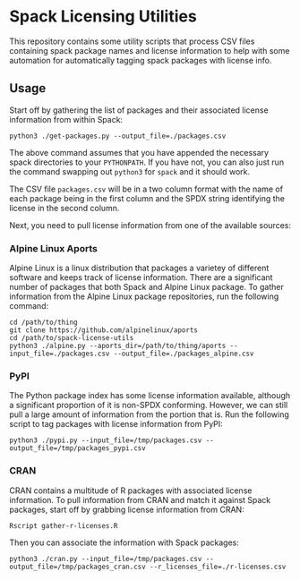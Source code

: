 # Spack Licensing Utilities

This repository contains some utility scripts that process CSV files containing
spack package names and license information to help with some automation
for automatically tagging spack packages with license info.

## Usage

Start off by gathering the list of packages and their associated license
information from within Spack:

```shell
python3 ./get-packages.py --output_file=./packages.csv
```

The above command assumes that you have appended the necessary spack
directories to your `PYTHONPATH`. If you have not, you can also just run the
command swapping out `python3` for `spack` and it should work.

The CSV file `packages.csv` will be in a two column format with the name of
each package being in the first column and the SPDX string identifying the
license in the second column.

Next, you need to pull license information from one of the available sources:

### Alpine Linux Aports

Alpine Linux is a linux distribution that packages a varietey of different
software and keeps track of license information. There are a significant
number of packages that both Spack and Alpine Linux package. To gather
information from the Alpine Linux package repositories, run the following
command:

```shell
cd /path/to/thing
git clone https://github.com/alpinelinux/aports
cd /path/to/spack-license-utils
python3 ./alpine.py --aports_dir=/path/to/thing/aports --input_file=./packages.csv --output_file=./packages_alpine.csv
```

### PyPI

The Python package index has some license information available, although
a significant proportion of it is non-SPDX conforming. However, we can still
pull a large amount of information from the portion that is. Run the following
script to tag packages with license information from PyPI:

```shell
python3 ./pypi.py --input_file=/tmp/packages.csv --output_file=/tmp/packages_pypi.csv
```

### CRAN

CRAN contains a multitude of R packages with associated license information.
To pull information from CRAN and match it against Spack packages, start off
by grabbing license information from CRAN:

```shell
Rscript gather-r-licenses.R
```

Then you can associate the information with Spack packages:

```shell
python3 ./cran.py --input_file=/tmp/packages.csv --output_file=/tmp/packages_cran.csv --r_licenses_file=./r-licenses.csv
```

